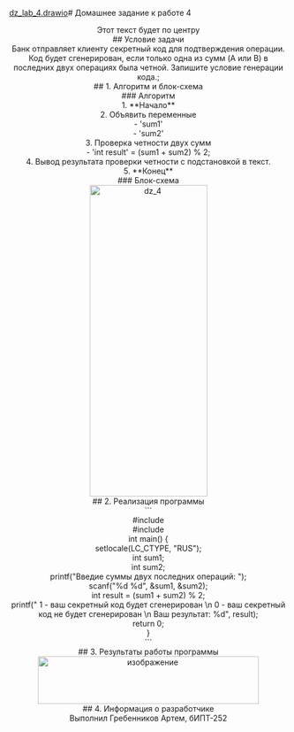 [dz_lab_4.drawio](https://github.com/user-attachments/files/22952815/dz_lab_4.drawio)# Домашнее задание к работе 4
<center>Этот текст будет по центру</center>
<center> ## Условие задачи </center>
<center> Банк отправляет клиенту секретный код для подтверждения операции. Код будет сгенерирован, если только одна из сумм (A или B) в последних двух операциях была четной. Запишите условие генерации кода.; </center>

<center> ## 1. Алгоритм и блок-схема </center>

<center> ### Алгоритм </center>
<center> 1. **Начало** </center>
<center> 2. Объявить переменные </center>
<center>    - 'sum1' </center>
<center>    - 'sum2' </center>
<center> 3. Проверка четности двух сумм </center>
<center>    - 'int result' = (sum1 + sum2) % 2; </center>
<center> 4. Вывод результата проверки четности с подстановкой в текст. </center>
<center> 5. **Конец** </center>

<center> ### Блок-схема </center>

<center> <img width="213" height="563" alt="dz_4" src="https://github.com/user-attachments/assets/82149c92-00ce-4140-a9e7-f4c98b9e2fd3" /> </center>



<center> ## 2. Реализация программы </center>

<center> ``` </center>
<center> #include <stdio.h> </center>
<center> #include <locale.h> </center>

<center> int main() { </center>
<center> 	setlocale(LC_CTYPE, "RUS"); </center>
<center> 	int sum1; </center>
<center>	int sum2; </center>

<center>	printf("Введие суммы двух последних операций: "); </center>
<center>	scanf("%d %d", &sum1, &sum2); </center>

<center>	int result = (sum1 + sum2) % 2;
<center>	printf(" 1 - ваш секретный код будет сгенерирован \n 0 - ваш секретный код не будет сгенерирован \n Ваш результат: %d", result);
<center>	return 0;
<center>}
<center>```


<center> ## 3. Результаты работы программы

<center> <img width="400" height="86" alt="изображение" src="https://github.com/user-attachments/assets/e36bbaa1-2804-4efd-8ed6-a48fe2b3988b" />




<center> ## 4. Информация о разработчике

<center> Выполнил Гребенников Артем, бИПТ-252

